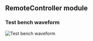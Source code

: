 ## RemoteController module
### Test bench waveform
![Test bench waveform](https://https://github.com/Chiiip/PCID/blob/master/Q1/RemoteControllerWaveformTestbench.png?raw=true)